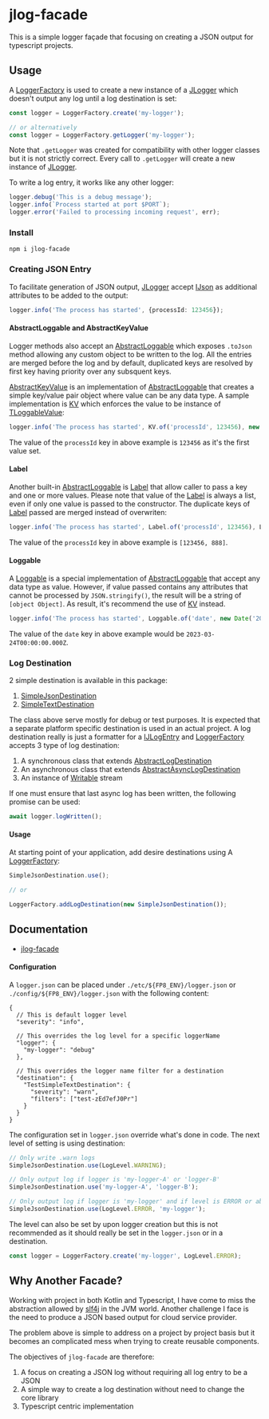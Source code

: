 # jlog-facade

This is a simple logger façade that focusing on creating a JSON output for typescript projects.

## Usage

A [LoggerFactory](https://fp8.github.io/jlog-facade/classes/LoggerFactory.html) is used to create a new instance of a [JLogger](https://fp8.github.io/jlog-facade/classes/JLogger.html) which doesn't output any log until a log destination is set:

```ts
const logger = LoggerFactory.create('my-logger');

// or alternatively
const logger = LoggerFactory.getLogger('my-logger');
```

Note that `.getLogger` was created for compatibility with other logger classes but it is not strictly correct.  Every call to `.getLogger` will create a new instance of [JLogger](https://fp8.github.io/jlog-facade/classes/JLogger.html).  

To write a log entry, it works like any other logger:

```ts
logger.debug('This is a debug message');
logger.info(`Process started at port $PORT`);
logger.error('Failed to processing incoming request', err);
```

### Install

```
npm i jlog-facade
```

### Creating JSON Entry

To facilitate generation of JSON output, [JLogger](https://fp8.github.io/jlog-facade/classes/JLogger.html) accept [IJson](https://fp8.github.io/jlog-facade/interfaces/IJson.html) as additional attributes to be added to the output:

```ts
logger.info('The process has started', {processId: 123456});
```

#### AbstractLoggable and AbstractKeyValue

Logger methods also accept an [AbstractLoggable](https://fp8.github.io/jlog-facade/classes/AbstractLoggable.html) which exposes `.toJson` method allowing any custom object to be written to the log.  All the entries are merged before the log and by default, duplicated keys are resolved by first key having priority over any subsquent keys.

[AbstractKeyValue](https://fp8.github.io/jlog-facade/classes/AbstractKeyValue.html) is an implementation of [AbstractLoggable](https://fp8.github.io/jlog-facade/classes/AbstractLoggable.html) that creates a simple key/value pair object where value can be any data type.  A sample implementation is [KV](https://fp8.github.io/jlog-facade/classes/KV.html) which enforces the value to be instance of [TLoggableValue](https://fp8.github.io/jlog-facade/types/TLoggableValue.html):

```ts
logger.info('The process has started', KV.of('processId', 123456), new KV.of('processId', 888));
```

The value of the `processId` key in above example is `123456` as it's the first value set.

#### Label

Another built-in [AbstractLoggable](https://fp8.github.io/jlog-facade/classes/AbstractLoggable.html) is [Label](https://fp8.github.io/jlog-facade/classes/Label.html) that allow caller to pass a key and one or more values.  Please note that value of the [Label](https://fp8.github.io/jlog-facade/classes/Label.html) is always a list, even if only one value is passed to the constructor.  The duplicate keys of [Label](https://fp8.github.io/jlog-facade/classes/Label.html) passed are merged instead of overwriten:

```ts
logger.info('The process has started', Label.of('processId', 123456), Label.of('processId', 888));
```

The value of the `processId` key in above example is `[123456, 888]`.

#### Loggable

A [Loggable](https://fp8.github.io/jlog-facade/classes/Loggable.html) is a special implementation of [AbstractLoggable](https://fp8.github.io/jlog-facade/classes/AbstractLoggable.html) that accept any data type as value.  However, if value passed contains any attributes that cannot be processed by `JSON.stringify()`, the result will be a string of `[object Object]`.  As result, it's recommend the use of [KV](https://fp8.github.io/jlog-facade/classes/KV.html) instead.

```ts
logger.info('The process has started', Loggable.of('date', new Date('2023-03-24')));
```

The value of the `date` key in above example would be `2023-03-24T00:00:00.000Z`.


### Log Destination

2 simple destination is available in this package:

1. [SimpleJsonDestination](https://fp8.github.io/jlog-facade/classes/SimpleJsonDestination.html)
1. [SimpleTextDestination](https://fp8.github.io/jlog-facade/classes/SimpleTextDestination.html)

The class above serve mostly for debug or test purposes.  It is expected that a separate platform specific destination is used in an actual project.  A log destination really is just a formatter for a [IJLogEntry](https://fp8.github.io/jlog-facade/interfaces/IJLogEntry.html) and [LoggerFactory](https://fp8.github.io/jlog-facade/classes/LoggerFactory.html) accepts 3 type of log destination:

1. A synchronous class that extends [AbstractLogDestination](https://fp8.github.io/jlog-facade/classes/AbstractLogDestination.html)
1. An asynchronous class that extends [AbstractAsyncLogDestination](https://fp8.github.io/jlog-facade/classes/AbstractAsyncLogDestination.html)
1. An instance of [Writable](https://nodejs.org/api/stream.html#class-streamwritable) stream

If one must ensure that last async log has been written, the following promise can be used: 

```ts
await logger.logWritten();
```

#### Usage

At starting point of your application, add desire destinations using A [LoggerFactory](https://fp8.github.io/jlog-facade/classes/LoggerFactory.html):

```ts
SimpleJsonDestination.use();

// or

LoggerFactory.addLogDestination(new SimpleJsonDestination());
```

## Documentation

* [jlog-facade](https://fp8.github.io/jlog-facade/)


#### Configuration

A `logger.json` can be placed under `./etc/${FP8_ENV}/logger.json` or `./config/${FP8_ENV}/logger.json` with the following content:

```jsonc
{
  // This is default logger level
  "severity": "info",

  // This overrides the log level for a specific loggerName
  "logger": {
    "my-logger": "debug"
  },

  // This overrides the logger name filter for a destination
  "destination": {
    "TestSimpleTextDestination": {
      "severity": "warn",
      "filters": ["test-zEd7efJ0Pr"]
    }
  }
}
```

The configuration set in `logger.json` override what's done in code.  The next level of setting is using destination:

```typescript
// Only write .warn logs
SimpleJsonDestination.use(LogLevel.WARNING);

// Only output log if logger is 'my-logger-A' or 'logger-B'
SimpleJsonDestination.use('my-logger-A', 'logger-B');

// Only output log if logger is 'my-logger' and if level is ERROR or above
SimpleJsonDestination.use(LogLevel.ERROR, 'my-logger');
```

The level can also be set by upon logger creation but this is not recommended as it should really be set in the `logger.json` or in a destination.

```typescript
const logger = LoggerFactory.create('my-logger', LogLevel.ERROR);
```

## Why Another Facade?

Working with project in both Kotlin and Typescript, I have come to miss the abstraction allowed by [slf4j](https://www.slf4j.org/) in the JVM world.  Another challenge I face is the need to produce a JSON based output for cloud service provider.

The problem above is simple to address on a project by project basis but it becomes an complicated mess when trying to create reusable components.

The objectives of `jlog-facade` are therefore:

1. A focus on creating a JSON log without requiring all log entry to be a JSON
1. A simple way to create a log destination without need to change the core library
1. Typescript centric implementation
